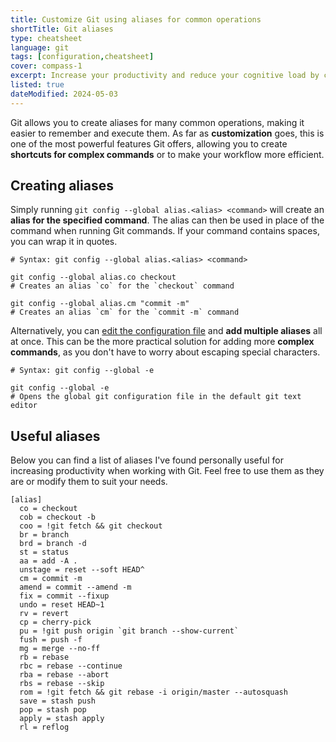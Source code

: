 ```yaml
---
title: Customize Git using aliases for common operations
shortTitle: Git aliases
type: cheatsheet
language: git
tags: [configuration,cheatsheet]
cover: compass-1
excerpt: Increase your productivity and reduce your cognitive load by creating aliases for many common git operations.
listed: true
dateModified: 2024-05-03
---
```


Git allows you to create aliases for many common operations, making it easier to remember and execute them. As far as **customization** goes, this is one of the most powerful features Git offers, allowing you to create **shortcuts for complex commands** or to make your workflow more efficient.

## Creating aliases

Simply running `git config --global alias.<alias> <command>` will create an **alias for the specified command**. The alias can then be used in place of the command when running Git commands. If your command contains spaces, you can wrap it in quotes.

```shell
# Syntax: git config --global alias.<alias> <command>

git config --global alias.co checkout
# Creates an alias `co` for the `checkout` command

git config --global alias.cm "commit -m"
# Creates an alias `cm` for the `commit -m` command
```

Alternatively, you can [edit the configuration file](/git/s/edit-config) and **add multiple aliases** all at once. This can be the more practical solution for adding more **complex commands**, as you don't have to worry about escaping special characters.

```shell
# Syntax: git config --global -e

git config --global -e
# Opens the global git configuration file in the default git text editor
```

## Useful aliases

Below you can find a list of aliases I've found personally useful for increasing productivity when working with Git. Feel free to use them as they are or modify them to suit your needs.

```editorconfig [~/.gitconfig]
[alias]
  co = checkout
  cob = checkout -b
  coo = !git fetch && git checkout
  br = branch
  brd = branch -d
  st = status
  aa = add -A .
  unstage = reset --soft HEAD^
  cm = commit -m
  amend = commit --amend -m
  fix = commit --fixup
  undo = reset HEAD~1
  rv = revert
  cp = cherry-pick
  pu = !git push origin `git branch --show-current`
  fush = push -f
  mg = merge --no-ff
  rb = rebase
  rbc = rebase --continue
  rba = rebase --abort
  rbs = rebase --skip
  rom = !git fetch && git rebase -i origin/master --autosquash
  save = stash push
  pop = stash pop
  apply = stash apply
  rl = reflog
```

